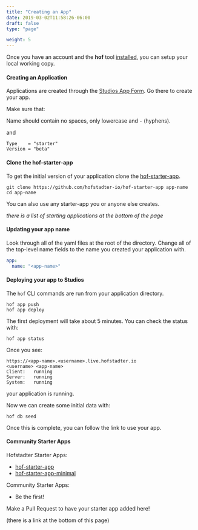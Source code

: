 ```yaml
---
title: "Creating an App"
date: 2019-03-02T11:58:26-06:00
draft: false
type: "page"

weight: 5
---
```


Once you have an account and the __hof__ tool [installed](../installation/),
you can setup your local working copy.

#### Creating an Application

Applications are created through the
[Studios App Form](https://studios.studios.live.hofstadter.io/app/new).
Go there to create your app.

Make sure that:

Name should contain no spaces, only lowercase and `-` (hyphens).

and

```
Type    = "starter"
Version = "beta"
```


#### Clone the hof-starter-app

To get the initial version of your application clone the
[hof-starter-app](https://github.com/hofstadter-io/hof-starter-app).

```
git clone https://github.com/hofstadter-io/hof-starter-app app-name
cd app-name
```

You can also use any starter-app you or anyone else creates.

_there is a list of starting applications at the bottom of the page_

#### Updating your app name

Look through all of the yaml files at the root of the directory.
Change all of the top-level name fields to the name you created your application with.

```yaml
app:
  name: "<app-name>"
```

#### Deploying your app to Studios

The `hof` CLI commands are run from your application directory.

```
hof app push
hof app deploy
```

The first deployment will take about 5 minutes.
You can check the status with:

```
hof app status
```

Once you see:

```
https://<app-name>.<username>.live.hofstadter.io
<username> <app-name>
Client:   running
Server:   running
System:   running
```

your application is running.

Now we can create some initial data with:

```
hof db seed
```

Once this is complete,
you can follow the link to use your app.


#### Community Starter Apps

Hofstadter Starter Apps:

- [hof-starter-app](https://github.com/hofstadter-io/hof-starter-app)
- [hof-starter-app-minimal](https://github.com/hofstadter-io/hof-starter-app-minimal)

Community Starter Apps:

- Be the first!

Make a Pull Request to have your starter app added here!

(there is a link at the bottom of this page)

